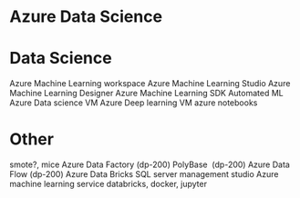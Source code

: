 # Azure Data Science

# Data Science
Azure Machine Learning workspace
Azure Machine Learning Studio
Azure Machine Learning Designer
Azure Machine Learning SDK
Automated ML
Azure Data science VM
Azure Deep learning VM
azure notebooks

# Other

smote?, mice
Azure Data Factory (dp-200)
PolyBase  (dp-200)
Azure Data Flow (dp-200)
Azure Data Bricks
SQL server management studio
Azure machine learning service
databricks,
docker,
jupyter
